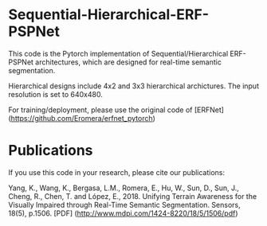 # Sequential-Hierarchical-ERF-PSPNet

This code is the Pytorch implementation of Sequential/Hierarchical ERF-PSPNet architectures, which are designed for real-time semantic segmentation.

Hierarchical designs include 4x2 and 3x3 hierarchical archictures.
The input resolution is set to 640x480.

For training/deployment, please use the original code of [ERFNet] (https://github.com/Eromera/erfnet_pytorch)

# Publications
If you use this code in your research, please cite our publications:

Yang, K., Wang, K., Bergasa, L.M., Romera, E., Hu, W., Sun, D., Sun, J., Cheng, R., Chen, T. and López, E., 2018. Unifying Terrain Awareness for the Visually Impaired through Real-Time Semantic Segmentation. Sensors, 18(5), p.1506. [PDF] (http://www.mdpi.com/1424-8220/18/5/1506/pdf)
